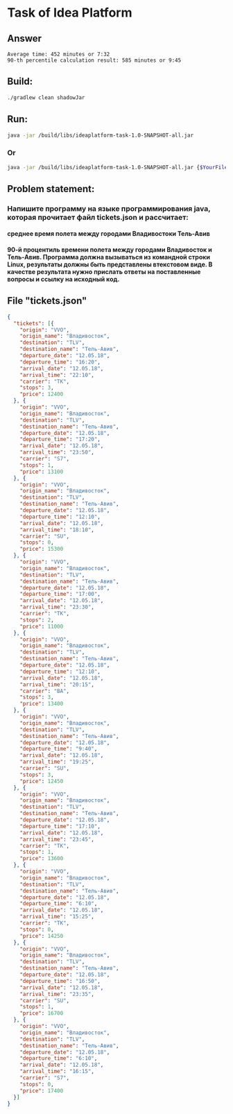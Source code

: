 # Task of Idea Platform

## Answer

```text
Average time: 452 minutes or 7:32
90-th percentile calculation result: 585 minutes or 9:45
```

## Build:

```bash
./gradlew clean shadowJar
```

## Run:
```bash
java -jar /build/libs/ideaplatform-task-1.0-SNAPSHOT-all.jar
```
### Or
```bash
java -jar /build/libs/ideaplatform-task-1.0-SNAPSHOT-all.jar {$YourFileName}
```

## Problem statement:
### Напишите программу на языке программирования java, которая прочитает файл tickets.json и рассчитает:

#### среднее время полета между городами Владивостоки Тель-Авив

#### 90-й процентиль времени полета между городами Владивосток и Тель-Авив. Программа должна вызываться из командной строки Linux, результаты должны быть представлены втекстовом виде. В качестве результата нужно прислать ответы на поставленные вопросы и ссылку на исходный код.

## File "tickets.json"
```json
﻿{
  "tickets": [{
    "origin": "VVO",
    "origin_name": "Владивосток",
    "destination": "TLV",
    "destination_name": "Тель-Авив",
    "departure_date": "12.05.18",
    "departure_time": "16:20",
    "arrival_date": "12.05.18",
    "arrival_time": "22:10",
    "carrier": "TK",
    "stops": 3,
    "price": 12400
  }, {
    "origin": "VVO",
    "origin_name": "Владивосток",
    "destination": "TLV",
    "destination_name": "Тель-Авив",
    "departure_date": "12.05.18",
    "departure_time": "17:20",
    "arrival_date": "12.05.18",
    "arrival_time": "23:50",
    "carrier": "S7",
    "stops": 1,
    "price": 13100
  }, {
    "origin": "VVO",
    "origin_name": "Владивосток",
    "destination": "TLV",
    "destination_name": "Тель-Авив",
    "departure_date": "12.05.18",
    "departure_time": "12:10",
    "arrival_date": "12.05.18",
    "arrival_time": "18:10",
    "carrier": "SU",
    "stops": 0,
    "price": 15300
  }, {
    "origin": "VVO",
    "origin_name": "Владивосток",
    "destination": "TLV",
    "destination_name": "Тель-Авив",
    "departure_date": "12.05.18",
    "departure_time": "17:00",
    "arrival_date": "12.05.18",
    "arrival_time": "23:30",
    "carrier": "TK",
    "stops": 2,
    "price": 11000
  }, {
    "origin": "VVO",
    "origin_name": "Владивосток",
    "destination": "TLV",
    "destination_name": "Тель-Авив",
    "departure_date": "12.05.18",
    "departure_time": "12:10",
    "arrival_date": "12.05.18",
    "arrival_time": "20:15",
    "carrier": "BA",
    "stops": 3,
    "price": 13400
  }, {
    "origin": "VVO",
    "origin_name": "Владивосток",
    "destination": "TLV",
    "destination_name": "Тель-Авив",
    "departure_date": "12.05.18",
    "departure_time": "9:40",
    "arrival_date": "12.05.18",
    "arrival_time": "19:25",
    "carrier": "SU",
    "stops": 3,
    "price": 12450
  }, {
    "origin": "VVO",
    "origin_name": "Владивосток",
    "destination": "TLV",
    "destination_name": "Тель-Авив",
    "departure_date": "12.05.18",
    "departure_time": "17:10",
    "arrival_date": "12.05.18",
    "arrival_time": "23:45",
    "carrier": "TK",
    "stops": 1,
    "price": 13600
  }, {
    "origin": "VVO",
    "origin_name": "Владивосток",
    "destination": "TLV",
    "destination_name": "Тель-Авив",
    "departure_date": "12.05.18",
    "departure_time": "6:10",
    "arrival_date": "12.05.18",
    "arrival_time": "15:25",
    "carrier": "TK",
    "stops": 0,
    "price": 14250
  }, {
    "origin": "VVO",
    "origin_name": "Владивосток",
    "destination": "TLV",
    "destination_name": "Тель-Авив",
    "departure_date": "12.05.18",
    "departure_time": "16:50",
    "arrival_date": "12.05.18",
    "arrival_time": "23:35",
    "carrier": "SU",
    "stops": 1,
    "price": 16700
  }, {
    "origin": "VVO",
    "origin_name": "Владивосток",
    "destination": "TLV",
    "destination_name": "Тель-Авив",
    "departure_date": "12.05.18",
    "departure_time": "6:10",
    "arrival_date": "12.05.18",
    "arrival_time": "16:15",
    "carrier": "S7",
    "stops": 0,
    "price": 17400
  }]
}
```
